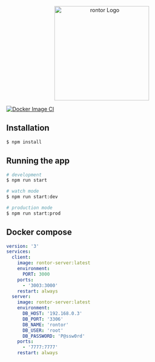 <p align="center">
    <a href="http://rontor.hanriel.ru/" target="blank"><img src="https://rontor.hanriel.ru/Logo_Dark_Badge.png" width="250" alt="rontor Logo" /></a>
</p>

[![Docker Image CI](https://github.com/hanriel/rontor/actions/workflows/deploy.yml/badge.svg)](https://github.com/hanriel/rontor/actions/workflows/deploy.yml)

## Installation

```bash
$ npm install
```

## Running the app

```bash
# development
$ npm run start

# watch mode
$ npm run start:dev

# production mode
$ npm run start:prod
```

## Docker compose

```yaml
version: '3'
services:
  client:
    image: rontor-server:latest
    environment:
      PORT: 3000
    ports:
      - '3003:3000'
    restart: always
  server:
    image: rontor-server:latest
    environment:
      DB_HOST: '192.168.0.3'
      DB_PORT: '3306'
      DB_NAME: 'rontor'
      DB_USER: 'root'
      DB_PASSWORD: 'P@ssw0rd'
    ports:
      - '7777:7777'
    restart: always

```